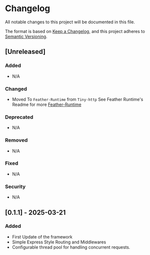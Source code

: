 # Changelog

All notable changes to this project will be documented in this file.

The format is based on [Keep a Changelog](https://keepachangelog.com/en/1.0.0/),
and this project adheres to [Semantic Versioning](https://semver.org/spec/v2.0.0.html).

## [Unreleased]

### Added
- N/A

### Changed
- Moved To `Feather-Runtime` from `Tiny-http` See Feather Runtime's Readme for more [Feather-Runtime](feather-runtime/README.md)

### Deprecated
- N/A

### Removed
- N/A

### Fixed
- N/A

### Security
- N/A

## [0.1.1] - 2025-03-21
### Added
- First Update of the framework
- Simple Express Style Routing and Middlewares
- Configurable thread pool for handling concurrent requests.